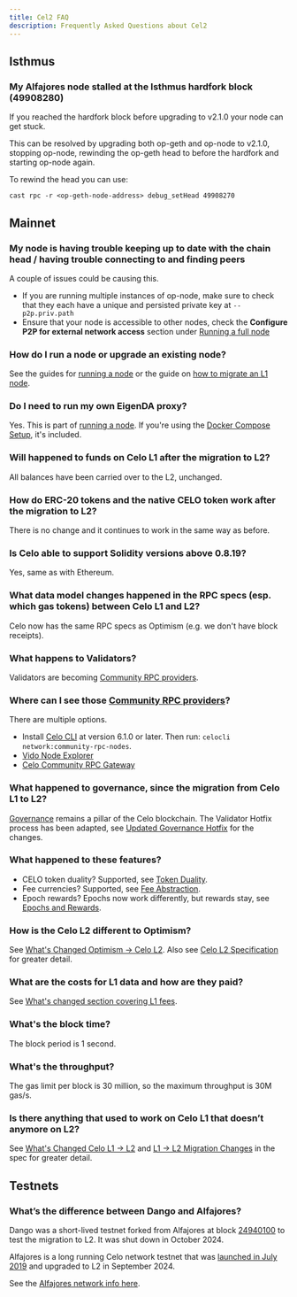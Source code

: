 ```yaml
---
title: Cel2 FAQ
description: Frequently Asked Questions about Cel2
---
```


## Isthmus

### My Alfajores node stalled at the Isthmus hardfork block (49908280)

If you reached the hardfork block before upgrading to v2.1.0 your node can get stuck.

This can be resolved by upgrading both op-geth and op-node to v2.1.0, stopping
op-node, rewinding the op-geth head to before the hardfork and starting
op-node again.

To rewind the head you can use:

```
cast rpc -r <op-geth-node-address> debug_setHead 49908270
```

## Mainnet

### My node is having trouble keeping up to date with the chain head / having trouble connecting to and finding peers

A couple of issues could be causing this.

* If you are running multiple instances of op-node, make sure to check that they each have a unique and persisted private key at `--p2p.priv.path`
* Ensure that your node is accessible to other nodes, check the __Configure P2P for external network access__ section under [Running a full node](/cel2/operators/run-node.md#running-a-full-node)

### How do I run a node or upgrade an existing node?

See the guides for [running a node](/cel2/operators/run-node.md) or the guide on [how to migrate an L1 node](/cel2/operators/migrate-node.md).

### Do I need to run my own EigenDA proxy?

Yes. This is part of [running a node](/cel2/operators/run-node.md).
If you're using the [Docker Compose Setup](https://github.com/celo-org/celo-l2-node-docker-compose), it's included.

### Will happened to funds on Celo L1 after the migration to L2?

All balances have been carried over to the L2, unchanged.

### How do ERC-20 tokens and the native CELO token work after the migration to L2?

There is no change and it continues to work in the same way as before.

### Is Celo able to support Solidity versions above 0.8.19?

Yes, same as with Ethereum.

### What data model changes happened in the RPC specs (esp. which gas tokens) between Celo L1 and L2?

Celo now has the same RPC specs as Optimism (e.g. we don't have block receipts).

### What happens to Validators?

Validators are becoming [Community RPC providers](/cel2/operators/community-rpc-node).

### Where can I see those [Community RPC providers](/cel2/operators/community-rpc-node)?

There are multiple options.

* Install [Celo CLI](/cli/index.md) at version 6.1.0 or later. Then run: `celocli network:community-rpc-nodes`.
* [Vido Node Explorer](https://dev.vido.atalma.io/celo/rpc)
* [Celo Community RPC Gateway](https://celo-community.org/)

### What happened to governance, since the migration from Celo L1 to L2?

[Governance](/what-is-celo/using-celo/protocol/governance/overview) remains a pillar of the Celo blockchain. The Validator Hotfix process has been adapted, see [Updated Governance Hotfix](https://specs.celo.org/l2_migration.html#updated-governance-hotfix) for the changes.

### What happened to these features?

* CELO token duality? Supported, see [Token Duality](https://specs.celo.org/token_duality.html).
* Fee currencies? Supported, see [Fee Abstraction](https://specs.celo.org/fee_abstraction.html).
* Epoch rewards? Epochs now work differently, but rewards stay, see [Epochs and Rewards](https://specs.celo.org/smart_contract_updates_from_l1.html#epochs-and-rewards).

### How is the Celo L2 different to Optimism?

See [What's Changed Optimism -> Celo L2](./whats-changed/op-l2).
Also see [Celo L2 Specification](https://specs.celo.org/root.html) for greater detail.

### What are the costs for L1 data and how are they paid?

See [What's changed section covering L1 fees](/cel2/whats-changed/op-l2#l1-fees).

### What's the block time?

The block period is 1 second.

### What's the throughput?

The gas limit per block is 30 million, so the maximum throughput is 30M gas/s.

### Is there anything that used to work on Celo L1 that doesn’t anymore on L2?

See [What's Changed Celo L1 -> L2](/cel2/whats-changed/l1-l2.md) and [L1 -> L2 Migration Changes](https://specs.celo.org/l2_migration.html) in the spec for greater detail.

## Testnets

### What’s the difference between Dango and Alfajores?

Dango was a short-lived testnet forked from Alfajores at block [24940100](https://celo-alfajores.blockscout.com/block/0xc0e521a7b7326064ec12f51449de16d3218de161335daaa4ae8bbed1790b4a6c) to test the migration to L2. It was shut down in October 2024.

Alfajores is a long running Celo network testnet that was [launched in July 2019](https://blog.celo.org/introducing-alfajores-1b162ebcb44d) and  upgraded to L2 in September 2024.

See the [Alfajores network info here](/network#celo-alfajores-testnet).
